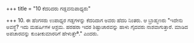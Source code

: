 +++
title = "10 ಕೆದರಿದರು ಗಡ್ಡವನುಪಾಧ್ಯರು"

+++
10. ಈ ಹೆಂಗಸರು ಉಪಾಧ್ಯರ ಗಡ್ಡಗಳನ್ನು ಕೆದರಿದಾಗ ಅವರು ಹೆದರಿ ನಿಂತರು. ಆ ಬ್ರಾಹ್ಮಣರು "ಇದೇನು ಅವಸ್ಥೆ?  ಇದು ಮಹರ್ಷಿಗಳ ಆಶ್ರಮ. ಹರಹರಾ ಇದರ ಶಿಷ್ಟಾಚಾರವನ್ನು ಹಾಳು ಗೈದವರು ನಾಶವಾಗುತ್ತಾರೆ. ಮಾಡಿದ ಅಪಚಾರವನ್ನು ಕುಂತೀಕುಮಾರರಿಗೆ ಹೇಳುತ್ತೇª." ಎಂದರು.
